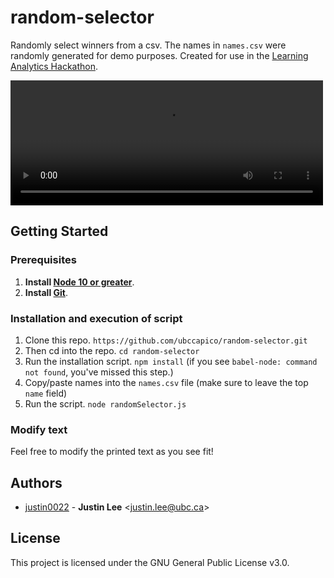 # random-selector
Randomly select winners from a csv. The names in `names.csv` were randomly generated for demo purposes. Created for use in the [Learning Analytics Hackathon](https://learninganalytics.ubc.ca/for-students/hackathons/).

<video src="./_assets/random-selector.mp4" width="500" height="200" controls preload></video>

## Getting Started

### Prerequisites

1. **Install [Node 10 or greater](https://nodejs.org)**.
2. **Install [Git](https://git-scm.com/downloads)**.

### Installation and execution of script
1. Clone this repo. `https://github.com/ubccapico/random-selector.git`
1. Then cd into the repo. `cd random-selector`
1. Run the installation script. `npm install` (if you see `babel-node: command not found`, you've missed this step.)
1. Copy/paste names into the `names.csv` file (make sure to leave the top `name` field)
1. Run the script. `node randomSelector.js`

### Modify text
Feel free to modify the printed text as you see fit!

## Authors
* [justin0022](https://github.com/justin0022) -
**Justin Lee** &lt;justin.lee@ubc.ca&gt;

## License
This project is licensed under the GNU General Public License v3.0.

